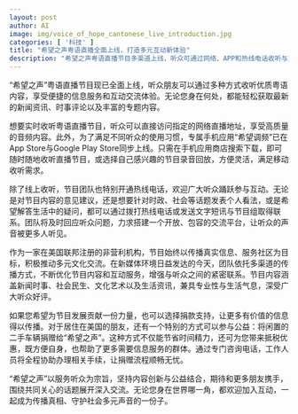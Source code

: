 ```yaml
---
layout: post
author: AI
image: img/voice_of_hope_cantonese_live_introduction.jpg
categories: [ '科技' ]
title: "希望之声粤语直播全面上线，打造多元互动新体验"
description: "希望之声粤语直播节目多渠道上线，听众可通过网络、APP和热线电话收听与互动，覆盖新闻时事、社会民生、文化艺术等丰富内容，支持捐款及二手车捐赠，促进信息传播与社区公益服务。"
---
```

“希望之声”粤语直播节目现已全面上线，听众朋友可以通过多种方式收听优质粤语内容，享受便捷的信息服务和互动交流体验。无论您身在何处，都能轻松获取最新的新闻资讯、时事评论以及丰富的专题内容。

想要实时收听粤语直播节目，听众可以直接访问指定的网络直播地址，享受高质量的音频内容。此外，为了满足不同听众的使用习惯，专属手机应用“希望调频”已在App Store与Google Play Store同步上线。只需在手机应用商店搜索下载，即可随时随地收听直播节目，或选择自己感兴趣的节目录音回放，方便灵活，满足移动收听需求。

除了线上收听，节目团队也特别开通热线电话，欢迎广大听众踊跃参与互动。无论是对节目内容的意见建议，还是想要针对时政、社会等话题发表个人看法，或是希望解答生活中的疑问，都可以通过拨打热线电话或发送文字短讯与节目组取得联系。团队将及时回应听众问题，力求搭建一个开放、包容的交流平台，让听众的声音被更多人听见。

作为一家在美国联邦注册的非营利机构，节目始终以传播真实信息、服务社区为目标，积极推动多元文化交流。在新媒体环境日益发达的今天，团队依托多渠道的传播方式，不断优化节目内容和互动服务，增强与听众之间的紧密联系。节目内容涵盖新闻时事、社会民生、文化艺术以及生活资讯，兼具专业性与生活气息，深受广大听众好评。

如果您希望为节目发展贡献一份力量，也可以选择捐款支持，让更多有价值的信息得以传播。对于居住在美国的朋友，还有一个特别的方式可以参与公益：将闲置的二手车辆捐赠给“希望之声”。这种方式不仅能节省时间精力，还可为您带来抵税优惠，既方便自身，也帮助了更多需要信息服务的群体。通过专门咨询电话，工作人员将全程协助办理相关手续，让捐赠流程顺畅无忧。

“希望之声”以服务听众为宗旨，坚持内容创新与公益结合，期待和更多朋友携手，围绕共同关心的话题展开深入交流。无论您身在世界哪一角，都欢迎加入互动，一起成为传播真相、守护社会多元声音的一份子。